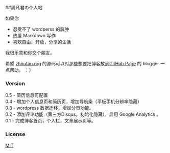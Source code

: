 ##周凡君の个人站

如果你

* 忍受不了 wordperss 的臃肿
* 热爱 Markdown 写作
* 喜欢自由，开放，分享的生活

我很乐意和你交个朋友。

希望 [zhoufan.org](http://zhoufan.org) 的源码可以对那些想要把博客放到[GitHub Page](http://pages.github.com/) 的 blogger 一点帮助。 ：）

### Version
0.5 - 简历信息可配置  
0.4 - 增加个人信息页和简历页，增加导航条（平板手机分辨率隐藏）  
0.3 - wordpress 数据迁移，增加分页功能。  
0.2 - 添加评论功能（第三方Disqus，初始化隐藏），启用 Google Analytics 。  
0.1 - 完成博客首页，个人栏，文章展示页等。


### License

[MIT](http://opensource.org/licenses/MIT)


